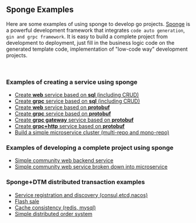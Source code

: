 
## Sponge Examples

Here are some examples of using sponge to develop go projects. [Sponge](https://github.com/zhufuyi/sponge) is a powerful development framework that integrates `code auto generation`, `gin and grpc framework`. It is easy to build a complete project from development to deployment, just fill in the business logic code on the generated template code, implementation of "low-code way" development projects.

<br>

### Examples of creating a service using sponge

- [Create **web** service based on **sql** (including CRUD)](https://github.com/zhufuyi/sponge_examples/tree/main/1_web-gin-CRUD)
- [Create **grpc** service based on **sql** (including CRUD)](https://github.com/zhufuyi/sponge_examples/tree/main/2_micro-grpc-CRUD)
- [Create **web** service based on **protobuf**](https://github.com/zhufuyi/sponge_examples/tree/main/3_web-gin-protobuf)
- [Create **grpc** service based on **protobuf** ](https://github.com/zhufuyi/sponge_examples/tree/main/4_micro-grpc-protobuf)
- [Create **grpc gateway** service based on **protobuf**](https://github.com/zhufuyi/sponge_examples/tree/main/5_micro-gin-rpc-gateway)
- [Create **grpc+http** service based on **protobuf**](https://github.com/zhufuyi/sponge_examples/tree/main/_10_micro-grpc-http-protobuf)
- [Build a simple microservice cluster (multi-repo and mono-repo)](https://github.com/zhufuyi/sponge_examples/tree/main/6_micro-cluster)

### Examples of developing a complete project using sponge

- [Simple community web backend service](https://github.com/zhufuyi/sponge_examples/tree/main/7_community-single)
- [Simple community web service broken down into microservice](https://github.com/zhufuyi/sponge_examples/tree/main/8_community-cluster)

### Sponge+DTM distributed transaction examples

- [Service registration and discovery (consul,etcd,nacos)](https://github.com/zhufuyi/sponge_examples/tree/main/_11_sponge-dtm-service-registration-discovery)
- [Flash sale](https://github.com/zhufuyi/sponge_examples/tree/main/_12_sponge-dtm-flashSale)
- [Cache consistency (redis, mysql)](https://github.com/zhufuyi/sponge_examples/tree/main/_13_sponge-dtm-cache)
- [Simple distributed order system](https://github.com/zhufuyi/sponge_examples/tree/main/9_order-grpc-distributed-transaction)
